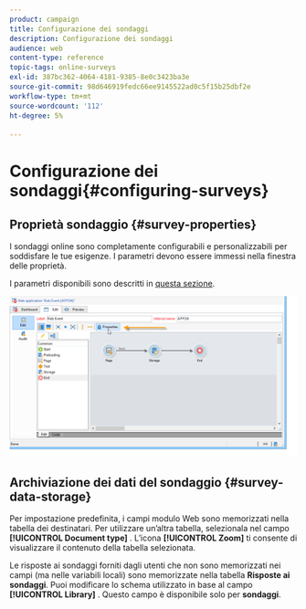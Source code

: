 ```yaml
---
product: campaign
title: Configurazione dei sondaggi
description: Configurazione dei sondaggi
audience: web
content-type: reference
topic-tags: online-surveys
exl-id: 387bc362-4064-4181-9385-8e0c3423ba3e
source-git-commit: 98d646919fedc66ee9145522ad0c5f15b25dbf2e
workflow-type: tm+mt
source-wordcount: '112'
ht-degree: 5%

---
```


# Configurazione dei sondaggi{#configuring-surveys}

## Proprietà sondaggio {#survey-properties}

I sondaggi online sono completamente configurabili e personalizzabili per soddisfare le tue esigenze. I parametri devono essere immessi nella finestra delle proprietà.

I parametri disponibili sono descritti in [questa sezione](../../web/using/defining-web-forms-properties.md).

![](assets/s_ncs_admin_survey_properties_general.png)

## Archiviazione dei dati del sondaggio {#survey-data-storage}

Per impostazione predefinita, i campi modulo Web sono memorizzati nella tabella dei destinatari. Per utilizzare un’altra tabella, selezionala nel campo **[!UICONTROL Document type]** . L’icona **[!UICONTROL Zoom]** ti consente di visualizzare il contenuto della tabella selezionata.

Le risposte ai sondaggi forniti dagli utenti che non sono memorizzati nei campi (ma nelle variabili locali) sono memorizzate nella tabella **Risposte ai sondaggi**. Puoi modificare lo schema utilizzato in base al campo **[!UICONTROL Library]** . Questo campo è disponibile solo per **sondaggi**.
